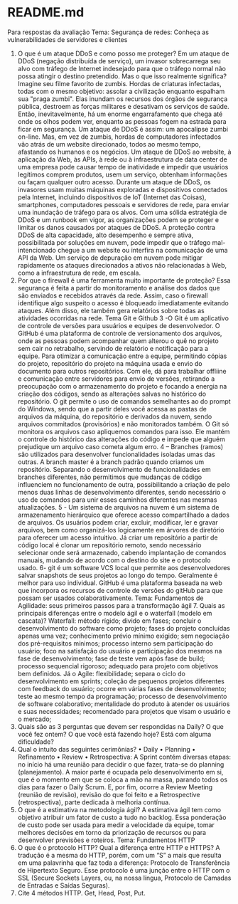 # README.md
Para respostas da avaliação
Tema: Segurança de redes: Conheça as vulnerabilidades de servidores e clientes
1. O que é um ataque DDoS e como posso me proteger? Em um ataque de DDoS (negação distribuída de serviço), um invasor sobrecarrega seu alvo com tráfego de Internet indesejado para que o tráfego normal não possa atingir o destino pretendido. Mas o que isso realmente significa? Imagine seu filme favorito de zumbis. Hordas de criaturas infectadas, todas com o mesmo objetivo: assolar a civilização enquanto espalham sua "praga zumbi". Elas inundam os recursos dos órgãos de segurança pública, destroem as forças militares e desativam os serviços de saúde. Então, inevitavelmente, há um enorme engarrafamento que chega até onde os olhos podem ver, enquanto as pessoas fogem na estrada para ficar em segurança. Um ataque de DDoS é assim: um apocalipse zumbi on-line. Mas, em vez de zumbis, hordas de computadores infectados vão atrás de um website direcionado, todos ao mesmo tempo, afastando os humanos e os negócios. Um ataque de DDoS ao website, à aplicação da Web, às APIs, à rede ou à infraestrutura de data center de uma empresa pode causar tempo de inatividade e impedir que usuários legítimos comprem produtos, usem um serviço, obtenham informações ou façam qualquer outro acesso. Durante um ataque de DDoS, os invasores usam muitas máquinas exploradas e dispositivos conectados pela Internet, incluindo dispositivos de IoT (Internet das Coisas), smartphones, computadores pessoais e servidores de rede, para enviar uma inundação de tráfego para os alvos. Com uma sólida estratégia de DDoS e um runbook em vigor, as organizações podem se proteger e limitar os danos causados por ataques de DDoS. A proteção contra DDoS de alta capacidade, alto desempenho e sempre ativa, possibilitada por soluções em nuvem, pode impedir que o tráfego mal-intencionado chegue a um website ou interfira na comunicação de uma API da Web. Um serviço de depuração em nuvem pode mitigar rapidamente os ataques direcionados a ativos não relacionadas à Web, como a infraestrutura de rede, em escala.
2. Por que o firewall é uma ferramenta muito importante de proteção? Essa segurança é feita a partir do monitoramento e análise dos dados que são enviados e recebidos através da rede. Assim, caso o firewall identifique algo suspeito o acesso é bloqueado imediatamente evitando ataques. Além disso, ele também gera relatórios sobre todas as atividades ocorridas na rede.
Tema Git e Github
3 -O Git é um aplicativo de controle de versões para usuários e equipes de desenvolvedor. O GitHub é uma plataforma de controle de versionamento dos arquivos, onde as pessoas podem acompanhar quem alterou o quê no projeto sem cair no retrabalho, servindo de relatório e notificação para a equipe. Para otimizar a comunicação entre a equipe, permitindo cópias do projeto, repositório do projeto na máquina usada e envio do documento para outros repositórios. Com ele, dá para trabalhar offliine e comunicação entre servidores para envio de versões, retirando a preocupação com o armazenamento do projeto e focando a energia na criação dos códigos, sendo as alterações salvas no histórico do repositório. O git permite o uso de comandos semelhantes ao do prompt do Windows, sendo que a partir deles você acessa as pastas de arquivos da máquina, do repositório e derivados da nuvem, sendo arquivos commitados (provisórios) e não monitorados também. O Git só monitora os arquivos caso apliquemos comandos para isso. Ele mantém o controle do histórico das alterações do código e impede que alguém prejudique um arquivo caso cometa algum erro. 
			4 – Branches (ramos) são utilizados para desenvolver funcionalidades isoladas umas das outras. A branch master é a branch padrão quando criamos um repositório. Separando o desenvolvimento de funcionalidades em branches diferentes, não permitimos que mudanças de código influenciem no funcionamento de outra, possibilitando a criação de pelo menos duas linhas de desenvolvimento diferentes, sendo necessário o uso de comandos para unir esses caminhos diferentes nas mesmas atualizações. 
			 5 - Um sistema de arquivos na nuvem é um sistema de armazenamento hierárquico que oferece acesso compartilhado a dados de arquivos. Os usuários podem criar, excluir, modificar, ler e gravar arquivos, bem como organizá-los logicamente em árvores de diretório para oferecer um acesso intuitivo. Já criar um repositório a partir de código local é clonar um repositório remoto, sendo necessário selecionar onde será armazenado, cabendo implantação de comandos manuais, mudando de acordo com o destino do site e o protocolo usado.
			6- git é um software VCS local que permite aos desenvolvedores salvar snapshots de seus projetos ao longo do tempo. Geralmente é melhor para uso individual. GitHub é uma plataforma baseada na web que incorpora os recursos de controle de versões do gitHub para que possam ser usados colaborativamente.
			Tema: Fundamentos de Agilidade: seus primeiros passos para a transformação ágil
			7. Quais as principais diferenças entre o modelo ágil e o waterfall (modelo em cascata)? Waterfall: método rígido; divido em fases; concluir o desenvolvimento do software como projeto; fases do projeto concluídas apenas uma vez; conhecimento prévio mínimo exigido; sem negociação dos pré-requisitos mínimos; processo interno sem participação do usuário; foco na satisfação do usuário e participação dos mesmos na fase de desenvolvimento; fase de teste vem após fase de build; processo sequencial rigoroso; adequado para projeto com objetivos bem definidos. Já o Agile: flexibilidade; separa o ciclo do desenvolvimento em sprints; coleção de pequenos projetos diferentes com feedback do usuário; ocorre em várias fases de desenvolvimento; teste ao mesmo tempo da programação; processo de desenvolvimento de software colaborativo; mentalidade do produto à atender os usuários e suas necessidades; recomendado para projetos que visam o usuário e o mercado; 
8. Quais são as 3 perguntas que devem ser respondidas na Daily?
O que você fez ontem? O que você está fazendo hoje? Está com alguma dificuldade?
 9. Qual o intuito das seguintes cerimônias? • Daily • Planning • Refinamento • Review • Retrospectiva: A Sprint contém diversas etapas: no início há uma reunião para decidir o que fazer, trata-se do planning (planejamento). A maior parte é ocupada pelo desenvolvimento em si, que é o momento em que se coloca a mão na massa, parando todos os dias para fazer o Daily Scrum. E, por fim, ocorre a Review Meeting (reunião de revisão), revisão do que foi feito e a Retrospective (retrospectiva), parte dedicada à melhoria contínua.
10. O que é a estimativa na metodologia ágil? A estimativa ágil tem como objetivo atribuir um fator de custo a tudo no backlog. Essa ponderação de custo pode ser usada para medir a velocidade da equipe, tomar melhores decisões em torno da priorização de recursos ou para desenvolver previsões e roteiros.
		Tema: Fundamentos HTTP
11. O que é o protocolo HTTP? Qual a diferença entre HTTP e HTTPS? A tradução é a mesma do HTTP, porém, com um “S” a mais que resulta em uma palavrinha que faz toda a diferença: Protocolo de Transferência de Hipertexto Seguro. Esse protocolo é uma junção entre o HTTP com o SSL (Secure Sockets Layers, ou, na nossa língua, Protocolo de Camadas de Entradas e Saídas Seguras).
12. Cite 4 métodos HTTP. Get, Head, Post, Put.
